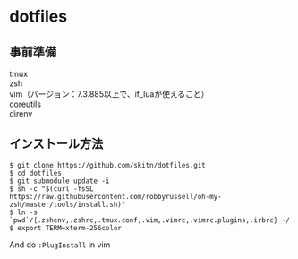 dotfiles
====

事前準備
---------------------------------------
tmux  
zsh  
vim（バージョン：7.3.885以上で、if_luaが使えること）   
coreutils  
direnv

インストール方法
---------------------------------------
```
$ git clone https://github.com/skitn/dotfiles.git  
$ cd dotfiles  
$ git submodule update -i  
$ sh -c "$(curl -fsSL https://raw.githubusercontent.com/robbyrussell/oh-my-zsh/master/tools/install.sh)"
$ ln -s `pwd`/{.zshenv,.zshrc,.tmux.conf,.vim,.vimrc,.vimrc.plugins,.irbrc} ~/
$ export TERM=xterm-256color 
```

And do `:PlugInstall` in vim
